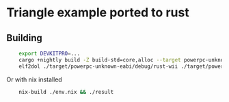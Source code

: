 # Triangle example ported to rust

## Building

```bash
    export DEVKITPRO=...
    cargo +nightly build -Z build-std=core,alloc --target powerpc-unknown-eabi.json
    elf2dol ./target/powerpc-unknown-eabi/debug/rust-wii ./target/powerpc-unknown-eabi/debug/rust-wii.dol
```

Or with nix installed

```bash
    nix-build ./env.nix && ./result
```

